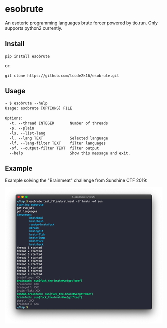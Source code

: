# esobrute

An esoteric programming languages brute forcer powered by tio.run. Only supports python2 currently.

## Install

`pip install esobrute`

or:

`git clone https://github.com/tcode2k16/esobrute.git`

## Usage

```
~ $ esobrute --help
Usage: esobrute [OPTIONS] FILE

Options:
  -t, --thread INTEGER       Number of threads
  -p, --plain
  -ls, --list-lang
  -l, --lang TEXT            Selected language
  -lf, --lang-filter TEXT    filter languages
  -of, --output-filter TEXT  filter output
  --help                     Show this message and exit.
```

## Example

Example solving the "Brainmeat" challenge from Sunshine CTF 2019:

![Sunshine CTF Example](./images/sunshine.png)
